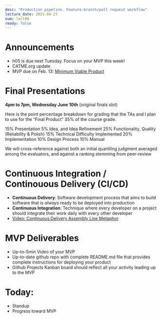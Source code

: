 ```yaml
---
desc: "Production pipeline. Feature-branch/pull request workflow"
lecture_date: 2021-04-27
num: lect08
ready: false
---
```


# Announcements
* h05 is due next Tuesday. Focus on your MVP this week!  
* CATME.org update
* MVP due on Feb. 13: [Minimum Viable Product](https://en.wikipedia.org/wiki/Minimum_viable_product)

# Final Presentations 

**4pm to 7pm, Wednesday June 10th** (original finals slot)

Here is the point percentage breakdown for grading that the TAs and I plan to use for the “Final Product” 35% of the course grade.

15% Presentation
5% Idea, and Idea Refinement
25% Functionality, Quality (Reliability & Polish)
15% Technical Difficulty Implemented
20% Implementation
10% Design Process
10% Manual

We will cross-reference against both an initial quartiling judgment averaged among the evaluators, and against a ranking stemming from peer-review

# Continuous Integration / Continouous Delivery (CI/CD) 

* **Continuous Delivery**: Software development process that aims to build software that is *always* ready to be deployed into production
* **Continuous Integration**: Technique where every developer on a project should integrate their work daily with every other developer
* [Video: Continuous Delivery Assembly Line Metaphor](http://www.youtube.com/watch?v=SIaVsG7m8n4)

# MVP Deliverables

* Up-to-5min Video of your MVP 
* Up-to-date github repo with complete README.md file that provides complete instructions for deploying your product
* Github Projects Kanban board should reflect all your activity leading up to the MVP 


# Today:

* Standup
* Progress toward MVP
